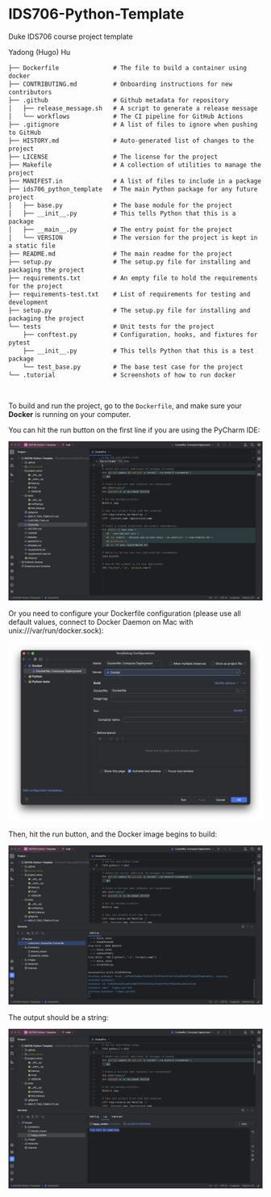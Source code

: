 # IDS706-Python-Template
Duke IDS706 course project template

Yadong (Hugo) Hu

```
├── Dockerfile               # The file to build a container using docker
├── CONTRIBUTING.md          # Onboarding instructions for new contributors
├── .github                  # Github metadata for repository
│   ├── release_message.sh   # A script to generate a release message
│   └── workflows            # The CI pipeline for GitHub Actions
├── .gitignore               # A list of files to ignore when pushing to GitHub
├── HISTORY.md               # Auto-generated list of changes to the project
├── LICENSE                  # The license for the project
├── Makefile                 # A collection of utilities to manage the project
├── MANIFEST.in              # A list of files to include in a package
├── ids706_python_template   # The main Python package for any future project
│   ├── base.py              # The base module for the project
│   ├── __init__.py          # This tells Python that this is a package
│   ├── __main__.py          # The entry point for the project
│   └── VERSION              # The version for the project is kept in a static file
├── README.md                # The main readme for the project
├── setup.py                 # The setup.py file for installing and packaging the project
├── requirements.txt         # An empty file to hold the requirements for the project
├── requirements-test.txt    # List of requirements for testing and development
├── setup.py                 # The setup.py file for installing and packaging the project
└── tests                    # Unit tests for the project
    ├── conftest.py          # Configuration, hooks, and fixtures for pytest
    ├── __init__.py          # This tells Python that this is a test package
    └── test_base.py         # The base test case for the project
└── .tutorial                # Screenshots of how to run docker
```

<br />

To build and run the project, go to the ```Dockerfile```, and make sure your **Docker** is running on your computer.

You can hit the run button on the first line if you are using the PyCharm IDE:

![](/.tutorial/step1.png)

Or you need to configure your Dockerfile configuration (please use all default values, connect to Docker Daemon on Mac with unix:///var/run/docker.sock):

![](/.tutorial/step2.png)

Then, hit the run button, and the Docker image begins to build:

![](/.tutorial/step3.png)

The output should be a string:

![](/.tutorial/step4.png)

<br />
